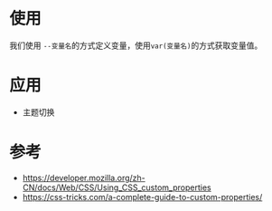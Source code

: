 # 使用
我们使用 `--变量名`的方式定义变量，使用`var(变量名)`的方式获取变量值。

# 应用
+ 主题切换

# 参考
+ https://developer.mozilla.org/zh-CN/docs/Web/CSS/Using_CSS_custom_properties
+ https://css-tricks.com/a-complete-guide-to-custom-properties/